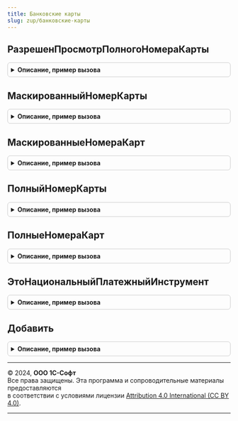 ```yaml
---
title: Банковские карты
slug: zup/банковские-карты
---
```



## РазрешенПросмотрПолногоНомераКарты
<details style="margin: 1em 0; padding: 0.5em; border: 1px solid #ccc; border-radius: 6px;">

<summary style="font-weight: bold; cursor: pointer;">Описание, пример вызова</summary>

```bsl

// Показывает установку права просмотра основного номера держателя карты
// для текущего пользователя на момент выполнения текущей строчки кода.
//
// Возвращаемое значение:
//  Булево - Истина, если есть право просмотра основного номера держателя карты.
//           Если в момент выполнения метода установлен привилегированный режим,
//           то всегда возвращается Истина
//
Функция РазрешенПросмотрПолногоНомераКарты() Экспорт
```

Пример вызова
```bsl
Результат = БанковскиеКарты.РазрешенПросмотрПолногоНомераКарты() 
```
</details>

## МаскированныйНомерКарты
<details style="margin: 1em 0; padding: 0.5em; border: 1px solid #ccc; border-radius: 6px;">

<summary style="font-weight: bold; cursor: pointer;">Описание, пример вызова</summary>

```bsl

// Возвращает маскированный номер карты (первые 6 и 4 последних цифры номера, остальное - *).
//
// Параметры:
//   Карта - СправочникСсылка.БанковскиеКартыКонтрагентов - карта, номер которой нужно получить
//
// Возвращаемое значение:
//  Строка - маскированный номер карты.
//
Функция МаскированныйНомерКарты(Знач Карта) Экспорт
```

Пример вызова
```bsl
Результат = БанковскиеКарты.МаскированныйНомерКарты(Карта) 
```
</details>

## МаскированныеНомераКарт
<details style="margin: 1em 0; padding: 0.5em; border: 1px solid #ccc; border-radius: 6px;">

<summary style="font-weight: bold; cursor: pointer;">Описание, пример вызова</summary>

```bsl

// Возвращает маскированные номера карт (первые 6 и 4 последних цифры номера, остальное - *).
//
// Параметры:
//   Карты - Массив из СправочникСсылка.БанковскиеКартыКонтрагентов,
//           ФиксированныйМассив из СправочникСсылка.БанковскиеКартыКонтрагентов - карты, номера которых нужно получить.
//
// Возвращаемое значение:
//  Соответствие:
//      * Ключ     - СправочникСсылка.БанковскиеКартыКонтрагентов,
//      * Значение - Строка.
//
Функция МаскированныеНомераКарт(Знач Карты) Экспорт
```

Пример вызова
```bsl
Результат = БанковскиеКарты.МаскированныеНомераКарт(Карты) 
```
</details>

## ПолныйНомерКарты
<details style="margin: 1em 0; padding: 0.5em; border: 1px solid #ccc; border-radius: 6px;">

<summary style="font-weight: bold; cursor: pointer;">Описание, пример вызова</summary>

```bsl

// Возвращает полный номер карты (основной номер держателя карты).
//
// Параметры:
//   Карта - СправочникСсылка.БанковскиеКартыКонтрагентов - карта, номер которой нужно получить
//
// Возвращаемое значение:
//  Строка - полный номер карты.
//
Функция ПолныйНомерКарты(Знач Карта) Экспорт
```

Пример вызова
```bsl
Результат = БанковскиеКарты.ПолныйНомерКарты(Карта) 
```
</details>

## ПолныеНомераКарт
<details style="margin: 1em 0; padding: 0.5em; border: 1px solid #ccc; border-radius: 6px;">

<summary style="font-weight: bold; cursor: pointer;">Описание, пример вызова</summary>

```bsl

// Возвращает полные номера карт (основные номера держателей карт).
//
// Параметры:
//   Карты - Массив из СправочникСсылка.БанковскиеКартыКонтрагентов,
//           ФиксированныйМассив из СправочникСсылка.БанковскиеКартыКонтрагентов - карты, номера которых нужно получить.
//
// Возвращаемое значение:
//  Соответствие:
//      * Ключ     - СправочникСсылка.БанковскиеКартыКонтрагентов,
//      * Значение - Строка.
//
Функция ПолныеНомераКарт(Знач Карты) Экспорт
```

Пример вызова
```bsl
Результат = БанковскиеКарты.ПолныеНомераКарт(Карты) 
```
</details>

## ЭтоНациональныйПлатежныйИнструмент
<details style="margin: 1em 0; padding: 0.5em; border: 1px solid #ccc; border-radius: 6px;">

<summary style="font-weight: bold; cursor: pointer;">Описание, пример вызова</summary>

```bsl

// Показывает, что является ли карта национальным платежным инструментом (картой «Мир»).
// Если передана ссылка, то результат определяется значением свойства ЭтоНациональныйПлатежныйИнструмент элемента.
// Если указана строка, то результат вычисляется по БИН переданного номера карты.
//
// Параметры:
//   Карта - СправочникСсылка.БанковскиеКартыКонтрагентов - карта
//         - Строка - полный номер карты (основной номер держателя карты)
//
// Возвращаемое значение:
//  Булево - Истина, если карта является национальным платежным инструментом (картой «Мир»).
//
Функция ЭтоНациональныйПлатежныйИнструмент(Знач Карта) Экспорт
```

Пример вызова
```bsl
Результат = БанковскиеКарты.ЭтоНациональныйПлатежныйИнструмент(Карта) 
```
</details>

## Добавить
<details style="margin: 1em 0; padding: 0.5em; border: 1px solid #ccc; border-radius: 6px;">

<summary style="font-weight: bold; cursor: pointer;">Описание, пример вызова</summary>

```bsl

// Добавляет в хранилище новую банковскую карту с указанным номером или реквизитами.
// Если у владельца уже есть карта с указанным номером, то обновляется существующий элемент справочника.
// Если действующая карта с указанным номером уже зарегистрирована на другого держателя, то возникнет исключение.
//
// Параметры:
//   ДержательКарты - Справочник.ФизическиеЛица - держатель карты.
//   Карта          - Строка    - полный номер карты (основной номер держателя карты)
//                  - Структура, ФиксированнаяСтруктура - основные реквизиты карты, может содержать свойства:
//                  	* ОсновнойНомерДержателяКарты     - Строка - Основной номер держателя карты;
//                  	* ИмяДержателяКарты               - Строка - Имя держателя карты (эмбоссированный текст);
//                  	* ДатаИстеченияСрокаДействияКарты - Дата   - Дата истечения срока действия карты
//   Свойства       - Структура, ФиксированнаяСтруктура - свойства карты, может содержать свойства:
//                  	* ЭтоНациональныйПлатежныйИнструмент - Булево;
//                  	* ЭтоМеждународнаяПлатежнаяКарта     - Булево;
//
// Возвращаемое значение:
//  СправочникСсылка.БанковскиеКартыКонтрагентов - созданная карта.
//
Функция Добавить(Знач ДержательКарты, Знач Карта, Знач Свойства = Неопределено) Экспорт
```

Пример вызова
```bsl
Результат = БанковскиеКарты.Добавить(ДержательКарты, Карта, Свойства);
```
</details>

---

© 2024, **ООО 1С-Софт**  
Все права защищены. Эта программа и сопроводительные материалы предоставляются  
в соответствии с условиями лицензии [Attribution 4.0 International (CC BY 4.0)](https://creativecommons.org/licenses/by/4.0/legalcode).

---
